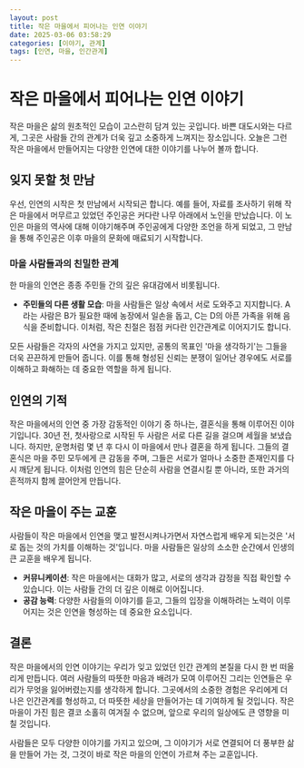 ```yaml
---
layout: post
title: 작은 마을에서 피어나는 인연 이야기
date: 2025-03-06 03:58:29
categories: [이야기, 관계]
tags: [인연, 마을, 인간관계]
---
```


# 작은 마을에서 피어나는 인연 이야기

작은 마을은 삶의 원초적인 모습이 고스란히 담겨 있는 곳입니다. 바쁜 대도시와는 다르게, 그곳은 사람들 간의 관계가 더욱 깊고 소중하게 느껴지는 장소입니다. 오늘은 그런 작은 마을에서 만들어지는 다양한 인연에 대한 이야기를 나누어 볼까 합니다.

## 잊지 못할 첫 만남

우선, 인연의 시작은 첫 만남에서 시작되곤 합니다. 예를 들어, 자료를 조사하기 위해 작은 마을에서 머무르고 있었던 주인공은 커다란 나무 아래에서 노인을 만났습니다. 이 노인은 마을의 역사에 대해 이야기해주며 주인공에게 다양한 조언을 하게 되었고, 그 만남을 통해 주인공은 이후 마을의 문화에 매료되기 시작합니다.

### 마을 사람들과의 친밀한 관계

한 마을의 인연은 종종 주민들 간의 깊은 유대감에서 비롯됩니다. 

- **주민들의 다른 생활 모습**: 마을 사람들은 일상 속에서 서로 도와주고 지지합니다. A라는 사람은 B가 필요한 때에 농장에서 일손을 돕고, C는 D의 아픈 가족을 위해 음식을 준비합니다. 이처럼, 작은 친절은 점점 커다란 인간관계로 이어지기도 합니다.

모든 사람들은 각자의 사연을 가지고 있지만, 공통의 목표인 '마을 생각하기'는 그들을 더욱 끈끈하게 만들어 줍니다. 이를 통해 형성된 신뢰는 분쟁이 일어난 경우에도 서로를 이해하고 화해하는 데 중요한 역할을 하게 됩니다.

## 인연의 기적

작은 마을에서의 인연 중 가장 감동적인 이야기 중 하나는, 결혼식을 통해 이루어진 이야기입니다. 30년 전, 첫사랑으로 시작된 두 사람은 서로 다른 길을 걸으며 세월을 보냈습니다. 하지만, 운명처럼 몇 년 후 다시 이 마을에서 만나 결혼을 하게 됩니다. 그들의 결혼식은 마을 주민 모두에게 큰 감동을 주며, 그들은 서로가 얼마나 소중한 존재인지를 다시 깨닫게 됩니다. 이처럼 인연의 힘은 단순히 사람을 연결시킬 뿐 아니라, 또한 과거의 흔적까지 함께 끌어안게 만듭니다.

## 작은 마을이 주는 교훈

사람들이 작은 마을에서 인연을 맺고 발전시켜나가면서 자연스럽게 배우게 되는것은 '서로 돕는 것의 가치를 이해하는 것'입니다. 마을 사람들은 일상의 소소한 순간에서 인생의 큰 교훈을 배우게 됩니다. 

- **커뮤니케이션**: 작은 마을에서는 대화가 많고, 서로의 생각과 감정을 직접 확인할 수 있습니다. 이는 사람들 간의 더 깊은 이해로 이어집니다.
- **공감 능력**: 다양한 사람들의 이야기를 듣고, 그들의 입장을 이해하려는 노력이 이루어지는 것은 인연을 형성하는 데 중요한 요소입니다.

## 결론

작은 마을에서의 인연 이야기는 우리가 잊고 있었던 인간 관계의 본질을 다시 한 번 떠올리게 만듭니다. 여러 사람들의 따뜻한 마음과 배려가 모여 이루어진 그리는 인연들은 우리가 무엇을 잃어버렸는지를 생각하게 합니다. 그곳에서의 소중한 경험은 우리에게 더 나은 인간관계를 형성하고, 더 따뜻한 세상을 만들어가는 데 기여하게 될 것입니다. 작은 마을이 가진 힘은 결코 소홀히 여겨질 수 없으며, 앞으로 우리의 일상에도 큰 영향을 미칠 것입니다.

사람들은 모두 다양한 이야기를 가지고 있으며, 그 이야기가 서로 연결되어 더 풍부한 삶을 만들어 가는 것, 그것이 바로 작은 마을의 인연이 가르쳐 주는 교훈입니다.